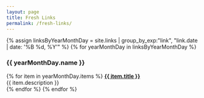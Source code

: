```yaml
---
layout: page
title: Fresh Links
permalink: /fresh-links/
---
```

{% assign linksByYearMonthDay = site.links | group_by_exp:"link", "link.date | date: '%B %d, %Y'"  %}
{% for yearMonthDay in linksByYearMonthDay %}
  <h3>{{ yearMonthDay.name }}</h3>
  {% for item in yearMonthDay.items %}
  <a href="{{ item.link }}"><b>{{ item.title }}</b></a><br/>
  {{ item.description }}
  <br/>  
  {% endfor %}
{% endfor %}

